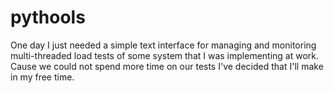 # pythools
One day I just needed a simple text interface for managing and monitoring multi-threaded load tests of some system that 
I was implementing at work. Cause we could not spend more time on our tests I've decided that I'll make in my free time.
 
 
